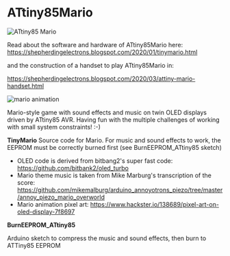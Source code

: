 # ATtiny85Mario

![ATtiny85 Mario](https://1.bp.blogspot.com/-czGPkAP6zps/XhzPi6E_isI/AAAAAAAAA2w/S9NqXxgfAWMCNwzo1DuLqfwZ18h-fWzTQCLcBGAsYHQ/s1600/Mario_ATtiny85.jpg)

Read about the software and hardware of ATtiny85Mario here:
https://shepherdingelectrons.blogspot.com/2020/01/tinymario.html

and the construction of a handset to play ATtiny85Mario in:

https://shepherdingelectrons.blogspot.com/2020/03/attiny-mario-handset.html

![mario animation](https://1.bp.blogspot.com/-wQc9w1t_zNc/Xm0aSpYDvUI/AAAAAAAAA5U/FX9NpMwJBkk7XVnXdGtJghxoaZgVtxxPwCLcBGAsYHQ/s1600/mario_gif2.gif)

Mario-style game with sound effects and music on twin OLED displays driven by ATtiny85 AVR. Having fun with the multiple challenges of working with small system constraints! :-)



**TinyMario**
Source code for Mario.  For music and sound effects to work, the EEPROM must be correctly burned first (see BurnEEPROM_ATtiny85 sketch)

- OLED code is derived from bitbang2's super fast code:
https://github.com/bitbank2/oled_turbo
- Mario theme music is taken from Mike Marburg's transcription of the score:
https://github.com/mikemalburg/arduino_annoyotrons_piezo/tree/master/annoy_piezo_mario_overworld
- Mario animation pixel art:
https://www.hackster.io/138689/pixel-art-on-oled-display-7f8697

**BurnEEPROM_ATtiny85**

Arduino sketch to compress the music and sound effects, then burn to ATTiny85 EEPROM  
